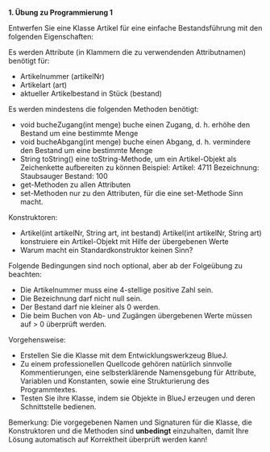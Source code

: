 **1. Übung zu Programmierung 1**

Entwerfen Sie eine Klasse Artikel für eine einfache Bestandsführung mit den folgenden
Eigenschaften:

Es werden Attribute (in Klammern die zu verwendenden Attributnamen) benötigt für:

- Artikelnummer (artikelNr)
- Artikelart (art)
- aktueller Artikelbestand in Stück (bestand)

Es werden mindestens die folgenden Methoden benötigt:

- void bucheZugang(int menge)
    buche einen Zugang, d. h. erhöhe den Bestand um eine bestimmte Menge
- void bucheAbgang(int menge)
    buche einen Abgang, d. h. vermindere den Bestand um eine bestimmte Menge
- String toString()
    eine toString-Methode, um ein Artikel-Objekt als Zeichenkette aufbereiten zu können
Beispiel:
Artikel: 4711 Bezeichnung: Staubsauger Bestand: 100
- get-Methoden zu allen Attributen
- set-Methoden nur zu den Attributen, für die eine set-Methode Sinn macht.

Konstruktoren:

- Artikel(int artikelNr, String art, int bestand)
    Artikel(int artikelNr, String art)
    konstruiere ein Artikel-Objekt mit Hilfe der übergebenen Werte
- Warum macht ein Standardkonstruktor keinen Sinn?

Folgende Bedingungen sind noch optional, aber ab der Folgeübung zu beachten:

- Die Artikelnummer muss eine 4-stellige positive Zahl sein.
- Die Bezeichnung darf nicht null sein.
- Der Bestand darf nie kleiner als 0 werden.
- Die beim Buchen von Ab- und Zugängen übergebenen Werte müssen auf > 0 überprüft werden.

Vorgehensweise:

- Erstellen Sie die Klasse mit dem Entwicklungswerkzeug BlueJ.
- Zu einem professionellen Quellcode gehören natürlich sinnvolle Kommentierungen, eine
    selbsterklärende Namensgebung für Attribute, Variablen und Konstanten, sowie eine
    Strukturierung des Programmtextes.
- Testen Sie ihre Klasse, indem sie Objekte in BlueJ erzeugen und deren Schnittstelle bedienen.

Bemerkung:
Die vorgegebenen Namen und Signaturen für die Klasse, die Konstruktoren und die Methoden sind
**unbedingt** einzuhalten, damit Ihre Lösung automatisch auf Korrektheit überprüft werden kann!


